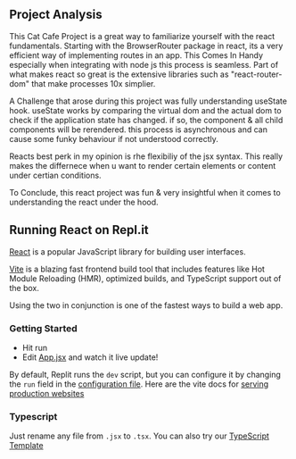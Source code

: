 ## Project Analysis

This Cat Cafe Project is a great way to familiarize yourself with the react fundamentals. 
Starting with the BrowserRouter package in react, its a very efficient way of implementing routes in an app. This Comes In Handy especially when integrating with node js this process is seamless. Part of what makes react so great is the extensive libraries such as "react-router-dom" that make processes 10x simplier. 

A Challenge that arose during this project was fully understanding useState hook. useState works by comparing the virtual dom and the actual dom to check if the application state has changed. if so, the component & all child components will be rerendered. this process is asynchronous and can cause some funky behaviour if not understood correctly. 

Reacts best perk in my opinion is rhe flexibiliy of the jsx syntax. This really makes the differnece when u want to render certain elements or content under certian conditions. 

To Conclude, this react project was fun & very insightful when it comes to understanding the react under the hood. 


## Running React on Repl.it

[React](https://reactjs.org/) is a popular JavaScript library for building user interfaces.

[Vite](https://vitejs.dev/) is a blazing fast frontend build tool that includes features like Hot Module Reloading (HMR), optimized builds, and TypeScript support out of the box.

Using the two in conjunction is one of the fastest ways to build a web app.

### Getting Started
- Hit run
- Edit [App.jsx](#src/App.jsx) and watch it live update!

By default, Replit runs the `dev` script, but you can configure it by changing the `run` field in the [configuration file](#.replit). Here are the vite docs for [serving production websites](https://vitejs.dev/guide/build.html)

### Typescript

Just rename any file from `.jsx` to `.tsx`. You can also try our [TypeScript Template](https://replit.com/@replit/React-TypeScript)
